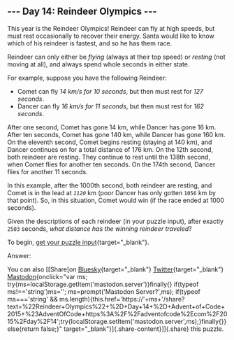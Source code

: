 ## \-\-- Day 14: Reindeer Olympics \-\--

This year is the Reindeer Olympics! Reindeer can fly at high speeds, but
must rest occasionally to recover their energy. Santa would like to know
which of his reindeer is fastest, and so he has them race.

Reindeer can only either be *flying* (always at their top speed) or
*resting* (not moving at all), and always spend whole seconds in either
state.

For example, suppose you have the following Reindeer:

-   Comet can fly *14 km/s for 10 seconds*, but then must rest for *127
    seconds*.
-   Dancer can fly *16 km/s for 11 seconds*, but then must rest for *162
    seconds*.

After one second, Comet has gone 14 km, while Dancer has gone 16 km.
After ten seconds, Comet has gone 140 km, while Dancer has gone 160 km.
On the eleventh second, Comet begins resting (staying at 140 km), and
Dancer continues on for a total distance of 176 km. On the 12th second,
both reindeer are resting. They continue to rest until the 138th second,
when Comet flies for another ten seconds. On the 174th second, Dancer
flies for another 11 seconds.

In this example, after the 1000th second, both reindeer are resting, and
Comet is in the lead at *`1120`* km (poor Dancer has only gotten `1056`
km by that point). So, in this situation, Comet would win (if the race
ended at 1000 seconds).

Given the descriptions of each reindeer (in your puzzle input), after
exactly `2503` seconds, *what distance has the winning reindeer
traveled*?

To begin, [get your puzzle input](14/input){target="_blank"}.

Answer:

You can also [\[Share[on
[Bluesky](https://bsky.app/intent/compose?text=%22Reindeer+Olympics%22+%2D+Day+14+%2D+Advent+of+Code+2015+%23AdventOfCode+https%3A%2F%2Fadventofcode%2Ecom%2F2015%2Fday%2F14){target="_blank"}
[Twitter](https://twitter.com/intent/tweet?text=%22Reindeer+Olympics%22+%2D+Day+14+%2D+Advent+of+Code+2015&url=https%3A%2F%2Fadventofcode%2Ecom%2F2015%2Fday%2F14&related=ericwastl&hashtags=AdventOfCode){target="_blank"}
[Mastodon](javascript:void(0);){onclick="var ms; try{ms=localStorage.getItem('mastodon.server')}finally{} if(typeof ms!=='string')ms=''; ms=prompt('Mastodon Server?',ms); if(typeof ms==='string' && ms.length){this.href='https://'+ms+'/share?text=%22Reindeer+Olympics%22+%2D+Day+14+%2D+Advent+of+Code+2015+%23AdventOfCode+https%3A%2F%2Fadventofcode%2Ecom%2F2015%2Fday%2F14';try{localStorage.setItem('mastodon.server',ms);}finally{}}else{return false;}"
target="_blank"}]{.share-content}\]]{.share} this puzzle.
